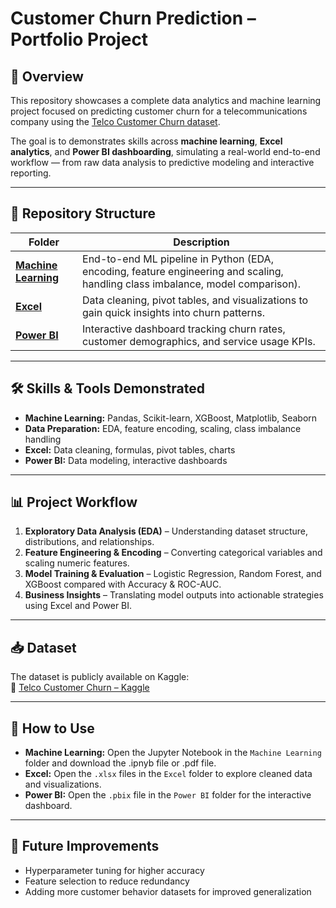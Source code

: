 # Customer Churn Prediction – Portfolio Project  

## 📌 Overview  
This repository showcases a complete data analytics and machine learning project focused on predicting customer churn for a telecommunications company using the [Telco Customer Churn dataset](https://www.kaggle.com/datasets/blastchar/telco-customer-churn).  

The goal is to demonstrates skills across **machine learning**, **Excel analytics**, and **Power BI dashboarding**, simulating a real-world end-to-end workflow — from raw data analysis to predictive modeling and interactive reporting.  

---

## 📂 Repository Structure  

| Folder | Description |
|--------|-------------|
| [**Machine Learning**](https://github.com/Willythepo0h/customer-churn-prediction/tree/main/%5BMachine_Learning%5D-Customer%20Churn%20Prediction) | End-to-end ML pipeline in Python (EDA, encoding, feature engineering and scaling, handling class imbalance, model comparison). |
| [**Excel**](https://github.com/Willythepo0h/customer-churn-prediction/tree/main/%5BExcel%5D-Customer%20Churn%20Data) | Data cleaning, pivot tables, and visualizations to gain quick insights into churn patterns. |
| [**Power BI**](https://github.com/Willythepo0h/customer-churn-prediction/tree/main/%5BPowerBI%5D-Customer%20Churn%20Data) | Interactive dashboard tracking churn rates, customer demographics, and service usage KPIs. |

---

## 🛠 Skills & Tools Demonstrated  
- **Machine Learning:** Pandas, Scikit-learn, XGBoost, Matplotlib, Seaborn  
- **Data Preparation:** EDA, feature encoding, scaling, class imbalance handling  
- **Excel:** Data cleaning, formulas, pivot tables, charts  
- **Power BI:** Data modeling, interactive dashboards  

---

## 📊 Project Workflow  
1. **Exploratory Data Analysis (EDA)** – Understanding dataset structure, distributions, and relationships.  
2. **Feature Engineering & Encoding** – Converting categorical variables and scaling numeric features.  
3. **Model Training & Evaluation** – Logistic Regression, Random Forest, and XGBoost compared with Accuracy & ROC-AUC.  
4. **Business Insights** – Translating model outputs into actionable strategies using Excel and Power BI.  

---

## 📥 Dataset  
The dataset is publicly available on Kaggle:  
🔗 [Telco Customer Churn – Kaggle](https://www.kaggle.com/datasets/blastchar/telco-customer-churn)  

---

## 📌 How to Use  
- **Machine Learning:** Open the Jupyter Notebook in the `Machine Learning` folder and download the .ipnyb file or .pdf file.  
- **Excel:** Open the `.xlsx` files in the `Excel` folder to explore cleaned data and visualizations.  
- **Power BI:** Open the `.pbix` file in the `Power BI` folder for the interactive dashboard.  

---

## 🚀 Future Improvements  
- Hyperparameter tuning for higher accuracy  
- Feature selection to reduce redundancy  
- Adding more customer behavior datasets for improved generalization  

